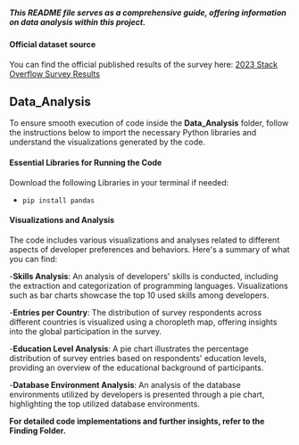##### This README file serves as a comprehensive guide, offering information on data analysis within this project.
  
#### Official dataset source
You can find the official published results of the survey here: [2023 Stack Overflow Survey Results](https://survey.stackoverflow.co/)

## Data_Analysis

To ensure smooth execution of code inside the **Data_Analysis** folder, follow the instructions below to import the necessary Python libraries and understand the visualizations generated by the code.

#### Essential Libraries for Running the Code
Download the following Libraries in your terminal if needed:
- `pip install pandas`

#### Visualizations and Analysis
The code includes various visualizations and analyses related to different aspects of developer preferences and behaviors. Here's a summary of what you can find:

-**Skills Analysis**: An analysis of developers' skills is conducted, including the extraction and categorization of programming languages. Visualizations such as bar charts showcase the top 10 used skills among developers.

-**Entries per Country**: The distribution of survey respondents across different countries is visualized using a choropleth map, offering insights into the global participation in the survey.

-**Education Level Analysis**: A pie chart illustrates the percentage distribution of survey entries based on respondents' education levels, providing an overview of the educational background of participants.

-**Database Environment Analysis**: An analysis of the database environments utilized by developers is presented through a pie chart, highlighting the top utilized database environments.
 <br /> 
 
**For detailed code implementations and further insights, refer to the Finding Folder.**
